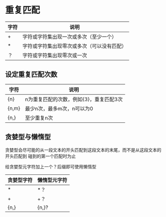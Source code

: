 # 重复匹配

| 字符 | 说明 |
| ---- | -----|
| +    | 字符或字符集出现一次或多次（至少一个） |
| *    | 字符或字符集出现零次或多次（可以没有匹配）|
| ？   | 字符或字符集出现零次或一次 |

## 设定重复匹配次数

| 字符 | 说明 |
| ---- | -----|
| {n}  | n为重复匹配的次数，例如{3}，重复匹配3次 |
| {n,m} | 最少n次，最多m次，n可以为0 |
| {n,} | 至少重复n次 |

## 贪婪型与懒惰型

贪婪型会尽可能的从一段文本的开头匹配到这段文本的末尾，而不是从这段文本的开头匹配到
碰到的第一个匹配时为止

给贪婪型元字符加上一个？后缀即可使用懒惰型

| 贪婪型字符 | 懒惰型元字符 |
| ---------- | ------------ |
| *          | *？          |
| +          | +？          |
| {n,}       | {n,}?        |